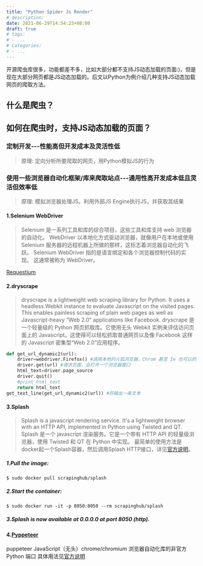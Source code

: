 ```yaml
---
title: "Python Spider Js Render"
# description:
date: 2021-06-29T14:54:23+08:00
draft: true
# tags:
# - ...
# categories:
# - ...
---
```


开源爬虫库很多，功能都差不多，比如大部分都不支持JS动态加载的页面:)，但是现在大部分网页都是JS动态加载的。后文以Python为例介绍几种支持JS动态加载网页的爬取方法。

##  什么是爬虫？
##  如何在爬虫时，支持JS动态加载的页面？
### 定制开发---性能高但开发成本及灵活性低
> 原理: 定向分析所要爬取的网页，用Python模拟JS的行为
### 使用一些浏览器自动化框架/库来爬取站点---通用性高开发成本低且灵活但效率低
> 原理: 模拟浏览器处理JS。利用外部JS Engine执行JS，并获取其结果
#### 1.Selenium WebDriver
> Selenium 是一系列工具和库的综合项目，这些工具和库支持 web 浏览器的自动化。
> WebDriver 以本地化方式驱动浏览器，就像用户在本地或使用 Selenium 服务器的远程机器上所做的那样，这标志着浏览器自动化的飞跃。
> Selenium WebDriver 指的是语言绑定和各个浏览器控制代码的实现。 这通常被称为 WebDriver。

[Requestium](https://github.com/tryolabs/requestium)
#### 2.dryscrape
> dryscrape is a lightweight web scraping library for Python. It uses a headless Webkit instance to evaluate Javascript on the visited pages. This enables painless scraping of plain web pages as well as Javascript-heavy “Web 2.0” applications like Facebook.
dryscrape 是一个轻量级的 Python 网页抓取库。它使用无头 Webkit 实例来评估访问页面上的 Javascript。这使得可以轻松抓取普通网页以及像 Facebook 这样的 Javascript 密集型“Web 2.0”应用程序。
``` python
def get_url_dynamic2(url):
    driver=webdriver.Firefox() #调用本地的火狐浏览器，Chrom 甚至 Ie 也可以的
    driver.get(url) #请求页面，会打开一个浏览器窗口
    html_text=driver.page_source
    driver.quit()
    #print html_text
    return html_text
get_text_line(get_url_dynamic2(url)) #将输出一条文本
```
#### 3.Splash
> Splash is a javascript rendering service. It's a lightweight browser with an HTTP API, implemented in Python using Twisted and QT.
Splash 是一个 javascript 渲染服务。它是一个带有 HTTP API 的轻量级浏览器，使用 Twisted 和 QT 在 Python 中实现。
最简单的使用方法是docker起一个Splash容器，然后调用Splash HTTP接口，详见[官方说明](https://splash.readthedocs.io/en/stable/install.html)。

##### 1.Pull the image:
```
$ sudo docker pull scrapinghub/splash
```
##### 2.Start the container:
```
$ sudo docker run -it -p 8050:8050 --rm scrapinghub/splash
```
##### 3.Splash is now available at 0.0.0.0 at port 8050 (http).

#### 4.[Pyppeteer](https://github.com/pyppeteer/pyppeteer)
puppeteer JavaScript（无头）chrome/chromium 浏览器自动化库的非官方 Python 端口
具体用法见[官方说明](https://github.com/pyppeteer/pyppeteer#installation)